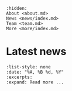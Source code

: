 ```{toctree}
:hidden:
About <about.md>
News <news/index.md>
Team <team.md>
More <more/index.md>
```

# Latest news

```{postlist} 5
:list-style: none
:date: "%A, %B %d, %Y"
:excerpts:
:expand: Read more ...
```
